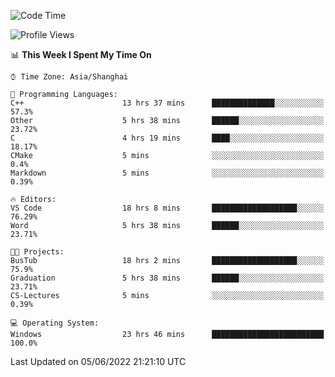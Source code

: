 <!--START_SECTION:waka-->
![Code Time](http://img.shields.io/badge/Code%20Time-97%20hrs%2023%20mins-blue)

![Profile Views](http://img.shields.io/badge/Profile%20Views-5-blue)

📊 **This Week I Spent My Time On** 

```text
⌚︎ Time Zone: Asia/Shanghai

💬 Programming Languages: 
C++                      13 hrs 37 mins      ██████████████░░░░░░░░░░░   57.3% 
Other                    5 hrs 38 mins       ██████░░░░░░░░░░░░░░░░░░░   23.72% 
C                        4 hrs 19 mins       ████░░░░░░░░░░░░░░░░░░░░░   18.17% 
CMake                    5 mins              ░░░░░░░░░░░░░░░░░░░░░░░░░   0.4% 
Markdown                 5 mins              ░░░░░░░░░░░░░░░░░░░░░░░░░   0.39%

🔥 Editors: 
VS Code                  18 hrs 8 mins       ███████████████████░░░░░░   76.29% 
Word                     5 hrs 38 mins       ██████░░░░░░░░░░░░░░░░░░░   23.71%

🐱‍💻 Projects: 
BusTub                   18 hrs 2 mins       ███████████████████░░░░░░   75.9% 
Graduation               5 hrs 38 mins       ██████░░░░░░░░░░░░░░░░░░░   23.71% 
CS-Lectures              5 mins              ░░░░░░░░░░░░░░░░░░░░░░░░░   0.39%

💻 Operating System: 
Windows                  23 hrs 46 mins      █████████████████████████   100.0%

```


 Last Updated on 05/06/2022 21:21:10 UTC
<!--END_SECTION:waka-->